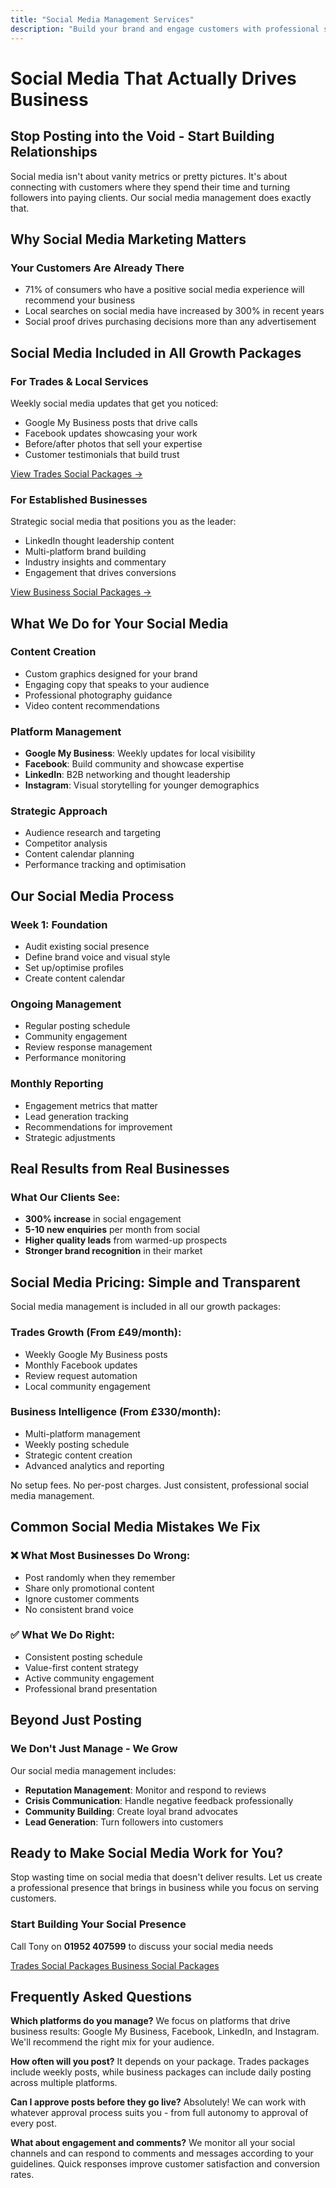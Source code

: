 ```yaml
---
title: "Social Media Management Services"
description: "Build your brand and engage customers with professional social media management. Included in all growth packages from £49/month."
---
```


# Social Media That Actually Drives Business

## Stop Posting into the Void - Start Building Relationships

Social media isn't about vanity metrics or pretty pictures. It's about connecting with customers where they spend their time and turning followers into paying clients. Our social media management does exactly that.

## Why Social Media Marketing Matters

### Your Customers Are Already There
- 71% of consumers who have a positive social media experience will recommend your business
- Local searches on social media have increased by 300% in recent years
- Social proof drives purchasing decisions more than any advertisement

## Social Media Included in All Growth Packages

### For Trades & Local Services
Weekly social media updates that get you noticed:
- Google My Business posts that drive calls
- Facebook updates showcasing your work
- Before/after photos that sell your expertise
- Customer testimonials that build trust

[View Trades Social Packages →](/trades-growth)

### For Established Businesses
Strategic social media that positions you as the leader:
- LinkedIn thought leadership content
- Multi-platform brand building
- Industry insights and commentary
- Engagement that drives conversions

[View Business Social Packages →](/business-growth-package)

## What We Do for Your Social Media

### Content Creation
- Custom graphics designed for your brand
- Engaging copy that speaks to your audience
- Professional photography guidance
- Video content recommendations

### Platform Management
- **Google My Business**: Weekly updates for local visibility
- **Facebook**: Build community and showcase expertise
- **LinkedIn**: B2B networking and thought leadership
- **Instagram**: Visual storytelling for younger demographics

### Strategic Approach
- Audience research and targeting
- Competitor analysis
- Content calendar planning
- Performance tracking and optimisation

## Our Social Media Process

### Week 1: Foundation
- Audit existing social presence
- Define brand voice and visual style
- Set up/optimise profiles
- Create content calendar

### Ongoing Management
- Regular posting schedule
- Community engagement
- Review response management
- Performance monitoring

### Monthly Reporting
- Engagement metrics that matter
- Lead generation tracking
- Recommendations for improvement
- Strategic adjustments

## Real Results from Real Businesses

### What Our Clients See:
- **300% increase** in social engagement
- **5-10 new enquiries** per month from social
- **Higher quality leads** from warmed-up prospects
- **Stronger brand recognition** in their market

## Social Media Pricing: Simple and Transparent

Social media management is included in all our growth packages:

### Trades Growth (From £49/month):
- Weekly Google My Business posts
- Monthly Facebook updates
- Review request automation
- Local community engagement

### Business Intelligence (From £330/month):
- Multi-platform management
- Weekly posting schedule
- Strategic content creation
- Advanced analytics and reporting

No setup fees. No per-post charges. Just consistent, professional social media management.

## Common Social Media Mistakes We Fix

### ❌ What Most Businesses Do Wrong:
- Post randomly when they remember
- Share only promotional content
- Ignore customer comments
- No consistent brand voice

### ✅ What We Do Right:
- Consistent posting schedule
- Value-first content strategy
- Active community engagement
- Professional brand presentation

## Beyond Just Posting

### We Don't Just Manage - We Grow
Our social media management includes:
- **Reputation Management**: Monitor and respond to reviews
- **Crisis Communication**: Handle negative feedback professionally
- **Community Building**: Create loyal brand advocates
- **Lead Generation**: Turn followers into customers

## Ready to Make Social Media Work for You?

Stop wasting time on social media that doesn't deliver results. Let us create a professional presence that brings in business while you focus on serving customers.

<div class="bg-wbs-blue/5 p-8 rounded-lg text-center my-8">
  <h3 class="text-2xl font-bold text-wbs-blue mb-4">Start Building Your Social Presence</h3>
  <p class="text-lg mb-6">Call Tony on <strong>01952 407599</strong> to discuss your social media needs</p>
  <div class="flex flex-col sm:flex-row gap-4 justify-center">
    <a href="/trades-growth" class="inline-block bg-wbs-orange text-white !text-white px-6 py-3 rounded-lg font-semibold hover:bg-wbs-blue transition-colors">
      Trades Social Packages
    </a>
    <a href="/business-growth-package" class="inline-block bg-wbs-blue text-white !text-white px-6 py-3 rounded-lg font-semibold hover:bg-wbs-orange transition-colors">
      Business Social Packages
    </a>
  </div>
</div>

## Frequently Asked Questions

**Which platforms do you manage?**
We focus on platforms that drive business results: Google My Business, Facebook, LinkedIn, and Instagram. We'll recommend the right mix for your audience.

**How often will you post?**
It depends on your package. Trades packages include weekly posts, while business packages can include daily posting across multiple platforms.

**Can I approve posts before they go live?**
Absolutely! We can work with whatever approval process suits you - from full autonomy to approval of every post.

**What about engagement and comments?**
We monitor all your social channels and can respond to comments and messages according to your guidelines. Quick responses improve customer satisfaction and conversion rates.